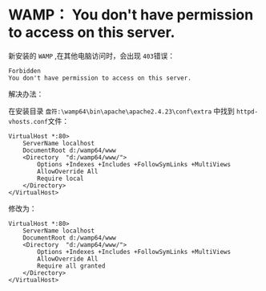 # WAMP： You don't have permission to access on this server.

新安装的 `WAMP` ,在其他电脑访问时，会出现 `403`错误：

```
Forbidden 
You don't have permission to access on this server.
```

解决办法：

在安装目录 `盘符:\wamp64\bin\apache\apache2.4.23\conf\extra` 中找到 `httpd-vhosts.conf`文件：

```
VirtualHost *:80>
	ServerName localhost
	DocumentRoot d:/wamp64/www
	<Directory  "d:/wamp64/www/">
		Options +Indexes +Includes +FollowSymLinks +MultiViews
		AllowOverride All
		Require local
	</Directory>
</VirtualHost>
```

修改为：

```
VirtualHost *:80>
	ServerName localhost
	DocumentRoot d:/wamp64/www
	<Directory  "d:/wamp64/www/">
		Options +Indexes +Includes +FollowSymLinks +MultiViews
		AllowOverride All
		Require all granted
	</Directory>
</VirtualHost>
```